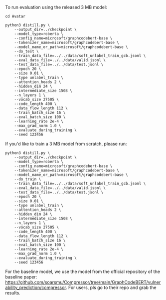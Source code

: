 <!-- GraphCodeBERT need a parser to extract data flows from the source code, please go to ./parser to compile the parser first. Pls run:
```
cd parser
bash build.sh
cd .. -->
<!-- ``` -->
To run evaluation using the released 3 MB model:
```
cd Avatar

python3 distill.py \
    --output_dir=../checkpoint \
    --model_type=roberta \
    --config_name=microsoft/graphcodebert-base \
    --tokenizer_name=microsoft/graphcodebert-base \
    --model_name_or_path=microsoft/graphcodebert-base \
    --do_test \
    --train_data_file=../../data/soft_unlabel_train_gcb.jsonl \
    --eval_data_file=../../data/valid.jsonl \
    --test_data_file=../../data/test.jsonl \
    --epoch 20 \
    --size 0.01 \
    --type unlabel_train \
    --attention_heads 2 \
    --hidden_dim 24 \
    --intermediate_size 1508 \
    --n_layers 1 \
    --vocab_size 27505 \
    --code_length 400 \
    --data_flow_length 112 \
    --train_batch_size 16 \
    --eval_batch_size 100 \
    --learning_rate 2e-4 \
    --max_grad_norm 1.0 \
    --evaluate_during_training \
    --seed 123456
```

If you'd like to train a 3 MB model from scratch, please run:
```
python3 distill.py \
    --output_dir=../checkpoint \
    --model_type=roberta \
    --config_name=microsoft/graphcodebert-base \
    --tokenizer_name=microsoft/graphcodebert-base \
    --model_name_or_path=microsoft/graphcodebert-base \
    --do_train \
    --train_data_file=../../data/soft_unlabel_train_gcb.jsonl \
    --eval_data_file=../../data/valid.jsonl \
    --test_data_file=../../data/test.jsonl \
    --epoch 20 \
    --size 0.01 \
    --type unlabel_train \
    --attention_heads 2 \
    --hidden_dim 24 \
    --intermediate_size 1508 \
    --n_layers 1 \
    --vocab_size 27505 \
    --code_length 400 \
    --data_flow_length 112 \
    --train_batch_size 16 \
    --eval_batch_size 100 \
    --learning_rate 2e-4 \
    --max_grad_norm 1.0 \
    --evaluate_during_training \
    --seed 123456
```

For the baseline model, we use the model from the official repository of the baseline paper: https://github.com/soarsmu/Compressor/tree/main/GraphCodeBERT/vulnerability_prediction/compressor. For users, pls go to their repo and grab the results.

<!-- ```

```
mkdir log

CUDA_VISIBLE_DEVICES=0 python3 finetune.py \
    --output_dir=checkpoints \
    --config_name=microsoft/graphcodebert-base \
    --model_name_or_path=microsoft/graphcodebert-base \
    --tokenizer_name=microsoft/graphcodebert-base \
    --do_train \
    --train_data_file=../data/label_train.jsonl \
    --eval_data_file=../data/valid.jsonl \
    --test_data_file=../data/test.jsonl \
    --epoch 5 \
    --code_length 400 \
    --data_flow_length 114 \
    --train_batch_size 16 \
    --eval_batch_size 64 \
    --learning_rate 2e-5 \
    --max_grad_norm 1.0 \
    --evaluate_during_training \
    --seed 123456 2>&1| tee log/finetune.log
```
For evaluation:
```
CUDA_VISIBLE_DEVICES=1 python3 finetune.py \
    --output_dir=checkpoints \
    --config_name=microsoft/graphcodebert-base \
    --model_name_or_path=microsoft/graphcodebert-base \
    --tokenizer_name=microsoft/graphcodebert-base \
    --do_test \
    --train_data_file=../data/label_train.jsonl \
    --eval_data_file=../data/test.jsonl \
    --test_data_file=../data/test.jsonl \
    --epoch 5 \
    --code_length 400 \
    --data_flow_length 114 \
    --train_batch_size 16 \
    --eval_batch_size 100 \
    --learning_rate 2e-5 \
    --max_grad_norm 1.0 \
    --evaluate_during_training \
    --seed 123456
``` -->
